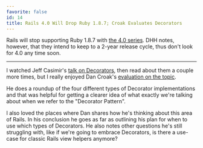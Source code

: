 ```yaml
---
favorite: false
id: 14
title: Rails 4.0 Will Drop Ruby 1.8.7; Croak Evaluates Decorators
---
```


Rails will stop supporting Ruby 1.8.7 with [the 4.0 series](http://weblog.rubyonrails.org/2011/12/20/rails-master-is-now-4-0-0-beta). DHH notes, however, that they intend to keep to a 2-year release cycle, thus don't look for 4.0 any time soon.

---

I watched Jeff Casimir's [talk on Decorators](http://vimeo.com/27361482), then read about them a couple more times, but I really enjoyed Dan Croak's [evaluation on the topic](http://robots.thoughtbot.com/post/14825364877/evaluating-alternative-decorator-implementations-in).

He does a roundup of the four different types of Decorator implementations and that was helpful for getting a clearer idea of what exactly we're talking about when we refer to the "Decorator Pattern".

I also loved the places where Dan shares how he's thinking about this area of Rails. In his conclusion he goes as far as outlining his plan for when to use which types of Decorators. He also notes other questions he's still struggling with, like if we're going to embrace Decorators, is there a use-case for classic Rails view helpers anymore?
